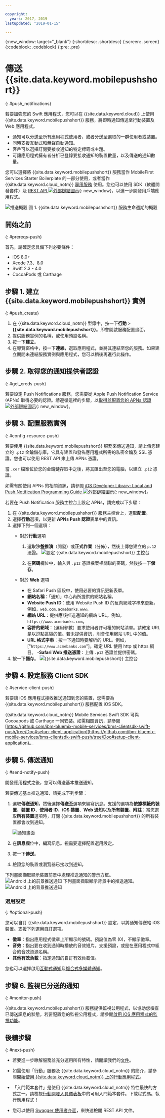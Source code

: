 ```yaml
---

copyright:
  years: 2017, 2019
lastupdated: "2019-01-15"

---
```

{:new_window: target="_blank"}
{:shortdesc: .shortdesc}
{:screen: .screen}
{:codeblock: .codeblock}
{:pre: .pre}

# 傳送 {{site.data.keyword.mobilepushshort}}
{: #push_notifications}

若要加強您的 Swift 應用程式，您可以在 {{site.data.keyword.cloud}} 上使用 {{site.data.keyword.mobilepushshort}} 服務，將即時通知傳送至行動裝置及 Web 應用程式。

 - 通知可以分送至所有應用程式使用者，或者分送至選取的一群使用者或裝置。
 - 同時支援互動式和無聲自動通知。
 - 客戶可以選擇訂閱要接收通知的特定標籤或主題。
 - 可讓應用程式擁有者分析已登錄要接收通知的裝置數量，以及傳送的通知數量。

您可以選擇將 {{site.data.keyword.mobilepushshort}} 服務當作 MobileFirst Services Starter Boilerplate 的一部分使用，或者當作 {{site.data.keyword.cloud_notm}} [專用服務](/docs/dedicated/index.html) 使用。您也可以使用 SDK（軟體開發套件）及 [REST API ![外部鏈結圖示](../../icons/launch-glyph.svg "外部鏈結圖示")](https://mobile.{DomainName}/imfpush/){: new_window}，以進一步開發用戶端應用程式。

![推送概觀](images/push_notification_lifecycle.jpg) 圖 1. {{site.data.keyword.mobilepushshort}} 服務生命週期的概觀

## 開始之前
{: #prereqs-push}

首先，請確定您具備下列必要條件：

 - iOS 8.0+
 - Xcode 7.3、8.0
 - Swift 2.3 - 4.0
 - CocoaPods 或 Carthage

## 步驟 1. 建立 {{site.data.keyword.mobilepushshort}} 實例
{: #push_create}

1. 在 {{site.data.keyword.cloud_notm}} 型錄中，按一下**行動** > **{{site.data.keyword.mobilepushshort}}**。即會開啟服務配置畫面。
2. 提供服務實例的名稱，或使用預設名稱。
3. 按一下**建立**。
4. 在導覽窗格中，按一下**連線**，選取應用程式，並將其連結至您的服務。如果建立期間未連結服務實例與應用程式，您可以稍後再進行此操作。


## 步驟 2. 取得您的通知提供者認證
{: #get_creds-push}

若要設定 Push Notifications 服務，您需要從 Apple Push Notification Service (APNs) 取得必要的認證。請遵循這裡的步驟，以[取得並配置您的 APNs 認證 ![外部鏈結圖示](../../icons/launch-glyph.svg "外部鏈結圖示")](/docs/services/mobilepush/push_step_1.html#push_step_1_ios){: new_window}。


## 步驟 3. 配置服務實例
{: #config-resource-push}

若要使用 {{site.data.keyword.mobilepushshort}} 服務來傳送通知，請上傳您建立的 `.p12` 金鑰儲存庫，它具有建置和發佈應用程式所需的私密金鑰及 SSL 憑證。您也可以使用 REST API 來上傳 APNs 憑證。

當 `.cer` 檔案位於您的金鑰鏈存取中之後，將其匯出至您的電腦，以建立 `.p12` 憑證。

如需有關使用 APNs 的相關資訊，請參閱 [iOS Developer Library: Local and Push Notification Programming Guide ![外部鏈結圖示](../../icons/launch-glyph.svg "外部鏈結圖示")](https://developer.apple.com/library/content/documentation/NetworkingInternet/Conceptual/RemoteNotificationsPG/APNSOverview.html#//apple_ref/doc/uid/TP40008194-CH8-SW1){: new_window}。

若要在 Push Notification 服務主控台上設定 APNs，請完成以下步驟：

1. 在 {{site.data.keyword.mobilepushshort}} 服務主控台上，選取**配置**。
2. 選擇**行動**選項，以更新 **APNs Push 認證**表單中的資訊。
3. 選擇下列一個選項：
	- 對於**行動**選項
		1. 選取**沙盤推演**（開發）或**正式作業**（分佈），然後上傳您建立的 `p.12` 憑證。
		  ![設定 {{site.data.keyword.mobilepushshort}} 主控台](images/wizard.jpg)

		2. 在**密碼**欄位中，輸入與 `.p12` 憑證檔案相關聯的密碼，然後按一下**儲存**。

	- 對於 **Web** 選項
		- 在 Safari Push 區段中，使用必要的資訊更新表單。
		- **網站名稱**：「通知」中心內所提供的網站名稱。
		- **Website Push ID**：使用 Website Push ID 的反向網域字串來更新。例如，`web.com.acmebanks.www`。
		- **網站 URL**：提供應該推送通知的網站 URL。例如，`https://www.acmebanks.com`。
		- **容許的網域**：（選用參數）要求使用者許可權的網站清單。請確定 URL 是以逗點區隔的值。若未提供資訊，則會使用網站 URL 中的值。
		- **URL 格式字串**：按一下通知時要解析的 URL。例如，["`https://www.acmebanks.com`"]。確定 URL 使用 http 或 https 綱目。
		-**Safari Web 推送憑證**：上傳 `.p12` 憑證並提供密碼。
4. 按一下**儲存**。
	![{{site.data.keyword.mobilepushshort}} 主控台](images/push_configure_safari.jpg)

## 步驟 4. 設定服務 Client SDK
{: #service-client-push}

若要讓 iOS 應用程式接收推送通知到您的裝置，您需要為 {{site.data.keyword.mobilepushshort}} 服務配置 iOS SDK。

{{site.data.keyword.cloud_notm}} Mobile Services Swift SDK 可與 Cocoapods 或 Carthage 一同安裝。如需相關資訊，請參閱 [https://github.com/ibm-bluemix-mobile-services/bms-clientsdk-swift-push/tree/Doc#setup-client-application](https://github.com/ibm-bluemix-mobile-services/bms-clientsdk-swift-push/tree/Doc#setup-client-application)。

## 步驟 5. 傳送通知
{: #send-notify-push}

開發應用程式之後，您可以傳送基本推送通知。

若要傳送基本推送通知，請完成下列步驟：

1. 選取**傳送通知**，然後選擇**傳送至**選項來編寫訊息。支援的選項為**依據標籤的裝置**、**裝置 ID**、**使用者 ID**、**iOS 裝置**、**Web 通知**以及**所有裝置**。**附註**：當您選取**所有裝置**選項時，訂閱 {{site.data.keyword.mobilepushshort}} 的所有裝置都會收到通知。

	![通知畫面](images/tag_notification.jpg)

2. 在**訊息**欄位中，編寫訊息。視需要選擇配置選用設定。
3. 按一下**傳送**。
3. 驗證您的裝置或瀏覽器已接收到通知。

下列畫面擷取顯示裝置前景中處理推送通知的警示方框。
	![Android 上的前景推送通知](images/Android_Screenshot.jpg)
下列畫面擷取顯示背景中的推送通知。
	![Android 上的背景推送通知](images/background.png)

### 選用設定
{: #optional-push}

您可以自訂 {{site.data.keyword.mobilepushshort}} 設定，以將通知傳送給 iOS 裝置。支援下列選用自訂選項。


- **徽章**：指出應用程式徽章上所顯示的號碼。預設值為零 (0)，不顯示徽章。
- **音效**：指出要在收到通知時播放的音效短片。支援預設，或是在應用程式中組合的音效資源名稱。
- **其他有效負載**：指定通知的自訂有效負載值。

您也可以選擇啟用[互動式通知](https://github.com/ibm-bluemix-mobile-services/bms-clientsdk-swift-push/tree/Doc#interactive-notifications)及[複合式多媒體通知](https://github.com/ibm-bluemix-mobile-services/bms-clientsdk-swift-push/tree/Doc#enabling-rich-media-notifications)。

## 步驟 6. 監視已分送的通知
{: #monitor-push}

{{site.data.keyword.mobilepushshort}} 服務提供監視公用程式，以協助您檢查已傳送訊息的狀態。若要配置您的監視公用程式，請參閱[啟用 iOS 應用程式的監視功能](https://github.com/ibm-bluemix-mobile-services/bms-clientsdk-swift-push/tree/Doc#enable-monitoring)。

## 後續步驟
{: #next-push}

 - 若要進一步瞭解服務並充分運用所有特性，請閱讀我們的[文件](/docs/services/mobilepush/c_overview_push.html#overview-push)。

 - 如需使用「行動」服務及 {{site.data.keyword.cloud_notm}} 的簡介，請參閱[開始使用 {{site.data.keyword.cloud_notm}} 上的行動應用程式](/docs/services/mobile/index.html)。

 - 「入門範本套件」是使用 {{site.data.keyword.cloud_notm}} 特性最快的方式之一。請檢視[行動開發人員儀表板](https://cloud.ibm.com/developer/mobile/dashboard)中的可用入門範本套件。下載程式碼。執行應用程式！

 - 您可以使用 [Swagger 使用者介面](https://mobile.ng.bluemix.net/imfpush/)，來快速檢閱 REST API 文件。
